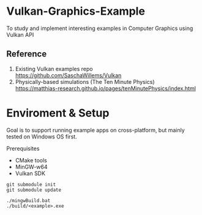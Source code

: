 # Vulkan-Graphics-Example
To study and implement interesting examples in Computer Graphics using Vulkan API

## Reference
1. Existing Vulkan examples repo  
    https://github.com/SaschaWillems/Vulkan
2. Physically-based simulations (The Ten Minute Physics)  
    https://matthias-research.github.io/pages/tenMinutePhysics/index.html

# Enviroment & Setup

Goal is to support running example apps on cross-platform, but mainly tested on Windows OS first.

Prerequisites
- CMake tools
- MinGW-w64
- Vulkan SDK

```
git submodule init
git submodule update

./mingwBuild.bat
./build/<example>.exe

```

